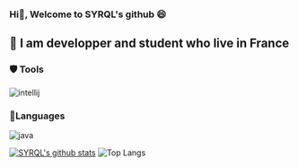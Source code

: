 ### Hi👋, Welcome to SYRQL's github 😄

## 💬 I am developper and student who live in France

### 🛡️ Tools

![intellij](https://user-images.githubusercontent.com/41534598/108599316-bf7c2080-7390-11eb-8d7d-2a95f97a2fda.png)

### 📡Languages

![java](https://user-images.githubusercontent.com/41534598/108599307-ad01e700-7390-11eb-9792-d798b1a02f38.png)

[![SYRQL's github stats](https://github-readme-stats.vercel.app/api?username=Syrql&theme=red-green)](https://github.com/Syrql) ![Top Langs](https://github-readme-stats.vercel.app/api/top-langs/?username=SYRQL&layout=compact)

<!--
**Syrql/SYRQL** is a ✨ _special_ ✨ repository because its `README.md` (this file) appears on your GitHub profile.

Here are some ideas to get you started:

- 🔭 I’m currently working on ...
- 🌱 I’m currently learning ...
- 👯 I’m looking to collaborate on ...
- 🤔 I’m looking for help with ...
- 💬 Ask me about ...
- 📫 How to reach me: ...
- 😄 Pronouns: ...
- ⚡ Fun fact: ...
-->
 
